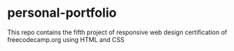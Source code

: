 # personal-portfolio
This repo contains the fifth project of responsive web design certification of freecodecamp.org using HTML and CSS
